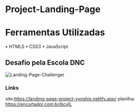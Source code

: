 # Project-Landing-Page

# Ferramentas Utilizadas

• HTML5
• CSS3
• JavaScript

## Desafio pela Escola DNC

![Landing-Page-Challenger](https://github.com/vyoshio71/Project-Landing-Page/assets/116774749/a57f399c-ff01-4494-b6b2-72aeefb367ea)

### Links 
site:https://landing-page-project-vyoshio.netlify.app/
planilha: https://encurtador.com.br/bcvIL
